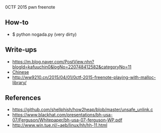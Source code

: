 0CTF 2015 pwn freenote

## How-to

* $ python nogada.py (very dirty)

## Write-ups

* https://m.blog.naver.com/PostView.nhn?blogId=kafuuchin0&logNo=220748412582&categoryNo=11
* [Chinese](http://winesap.logdown.com/posts/258859-0ctf-2015-freenode-write-up)
* http://ww9210.cn/2015/04/01/0ctf-2015-freenote-playing-with-malloc-library/

## References

* https://github.com/shellphish/how2heap/blob/master/unsafe_unlink.c
* https://www.blackhat.com/presentations/bh-usa-07/Ferguson/Whitepaper/bh-usa-07-ferguson-WP.pdf
* http://www.win.tue.nl/~aeb/linux/hh/hh-11.html
